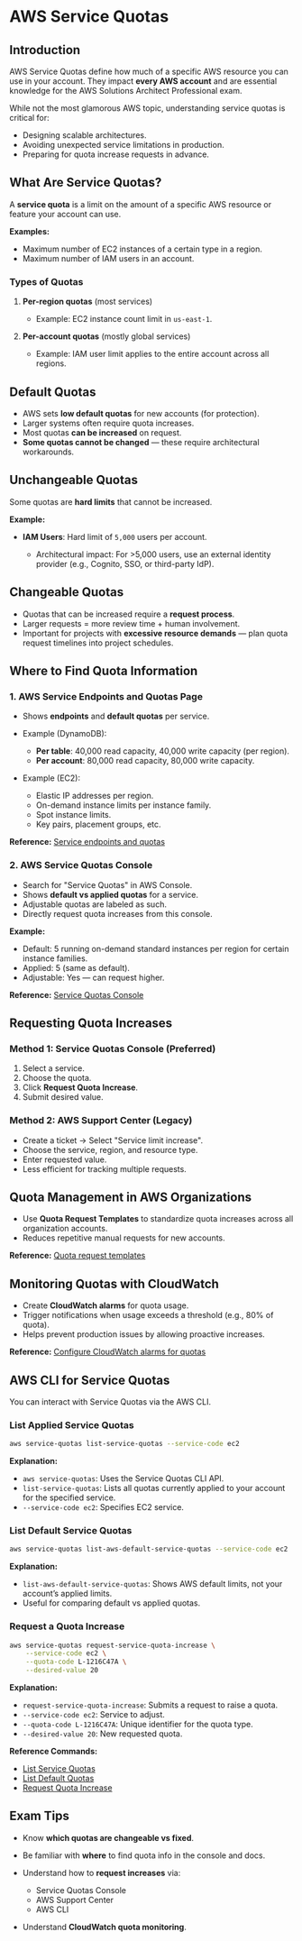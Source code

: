 # AWS Service Quotas

## Introduction

AWS Service Quotas define how much of a specific AWS resource you can use in your account. They impact **every AWS account** and are essential knowledge for the AWS Solutions Architect Professional exam.

While not the most glamorous AWS topic, understanding service quotas is critical for:

- Designing scalable architectures.
- Avoiding unexpected service limitations in production.
- Preparing for quota increase requests in advance.

## What Are Service Quotas?

A **service quota** is a limit on the amount of a specific AWS resource or feature your account can use.

**Examples:**

- Maximum number of EC2 instances of a certain type in a region.
- Maximum number of IAM users in an account.

### Types of Quotas

1. **Per-region quotas** (most services)

   - Example: EC2 instance count limit in `us-east-1`.

2. **Per-account quotas** (mostly global services)

   - Example: IAM user limit applies to the entire account across all regions.

## Default Quotas

- AWS sets **low default quotas** for new accounts (for protection).
- Larger systems often require quota increases.
- Most quotas **can be increased** on request.
- **Some quotas cannot be changed** — these require architectural workarounds.

## Unchangeable Quotas

Some quotas are **hard limits** that cannot be increased.

**Example:**

- **IAM Users**: Hard limit of `5,000` users per account.

  - Architectural impact: For >5,000 users, use an external identity provider (e.g., Cognito, SSO, or third-party IdP).

## Changeable Quotas

- Quotas that can be increased require a **request process**.
- Larger requests = more review time + human involvement.
- Important for projects with **excessive resource demands** — plan quota request timelines into project schedules.

## Where to Find Quota Information

### 1. **AWS Service Endpoints and Quotas Page**

- Shows **endpoints** and **default quotas** per service.

- Example (DynamoDB):

  - **Per table**: 40,000 read capacity, 40,000 write capacity (per region).
  - **Per account**: 80,000 read capacity, 80,000 write capacity.

- Example (EC2):

  - Elastic IP addresses per region.
  - On-demand instance limits per instance family.
  - Spot instance limits.
  - Key pairs, placement groups, etc.

**Reference:**
[Service endpoints and quotas](https://docs.aws.amazon.com/general/latest/gr/aws-service-information.html)

### 2. **AWS Service Quotas Console**

- Search for "Service Quotas" in AWS Console.
- Shows **default vs applied quotas** for a service.
- Adjustable quotas are labeled as such.
- Directly request quota increases from this console.

**Example:**

- Default: 5 running on-demand standard instances per region for certain instance families.
- Applied: 5 (same as default).
- Adjustable: Yes — can request higher.

**Reference:**
[Service Quotas Console](https://console.aws.amazon.com/servicequotas/home?region=us-east-1#!/)

## Requesting Quota Increases

### Method 1: Service Quotas Console (Preferred)

1. Select a service.
2. Choose the quota.
3. Click **Request Quota Increase**.
4. Submit desired value.

### Method 2: AWS Support Center (Legacy)

- Create a ticket → Select "Service limit increase".
- Choose the service, region, and resource type.
- Enter requested value.
- Less efficient for tracking multiple requests.

## Quota Management in AWS Organizations

- Use **Quota Request Templates** to standardize quota increases across all organization accounts.
- Reduces repetitive manual requests for new accounts.

**Reference:**
[Quota request templates](https://docs.aws.amazon.com/servicequotas/latest/userguide/organization-templates.html)

## Monitoring Quotas with CloudWatch

- Create **CloudWatch alarms** for quota usage.
- Trigger notifications when usage exceeds a threshold (e.g., 80% of quota).
- Helps prevent production issues by allowing proactive increases.

**Reference:**
[Configure CloudWatch alarms for quotas](https://docs.aws.amazon.com/servicequotas/latest/userguide/configure-cloudwatch.html)

## AWS CLI for Service Quotas

You can interact with Service Quotas via the AWS CLI.

### List Applied Service Quotas

```bash
aws service-quotas list-service-quotas --service-code ec2
```

**Explanation:**

- `aws service-quotas`: Uses the Service Quotas CLI API.
- `list-service-quotas`: Lists all quotas currently applied to your account for the specified service.
- `--service-code ec2`: Specifies EC2 service.

### List Default Service Quotas

```bash
aws service-quotas list-aws-default-service-quotas --service-code ec2
```

**Explanation:**

- `list-aws-default-service-quotas`: Shows AWS default limits, not your account’s applied limits.
- Useful for comparing default vs applied quotas.

### Request a Quota Increase

```bash
aws service-quotas request-service-quota-increase \
    --service-code ec2 \
    --quota-code L-1216C47A \
    --desired-value 20
```

**Explanation:**

- `request-service-quota-increase`: Submits a request to raise a quota.
- `--service-code ec2`: Service to adjust.
- `--quota-code L-1216C47A`: Unique identifier for the quota type.
- `--desired-value 20`: New requested quota.

**Reference Commands:**

- [List Service Quotas](https://awscli.amazonaws.com/v2/documentation/api/latest/reference/service-quotas/list-service-quotas.html)
- [List Default Quotas](https://awscli.amazonaws.com/v2/documentation/api/latest/reference/service-quotas/list-aws-default-service-quotas.html)
- [Request Quota Increase](https://awscli.amazonaws.com/v2/documentation/api/latest/reference/service-quotas/request-service-quota-increase.html)

## Exam Tips

- Know **which quotas are changeable vs fixed**.
- Be familiar with **where** to find quota info in the console and docs.
- Understand how to **request increases** via:

  - Service Quotas Console
  - AWS Support Center
  - AWS CLI

- Understand **CloudWatch quota monitoring**.
